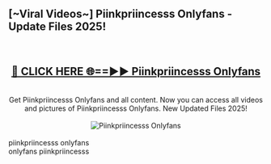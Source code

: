 <h2>[~Viral Videos~] Piinkpriincesss Onlyfans - Update Files 2025!</h2>
<br>
<div align="center">
<h2><a href="https://betterlinks.top/A2PfLJ" rel="nofollow">🔴 CLICK HERE 🌐==►► Piinkpriincesss Onlyfans</a></h2>
<br>
Get Piinkpriincesss Onlyfans and all content. Now you can access all videos and pictures of Piinkpriincesss Onlyfans. New Updated Files 2025!
<br>
<br>
<a href="https://betterlinks.top/A2PfLJ" rel="nofollow" data-target="animated-image.originalLink"><img src="https://i.ibb.co.com/WyWwxjT/player-gif2.gif" alt="Piinkpriincesss Onlyfans" style="max-width: 100%; display: inline-block;" data-target="animated-image.originalImage"></a>
</div>
<br>
piinkpriincesss onlyfans<br>
onlyfans piinkpriincesss